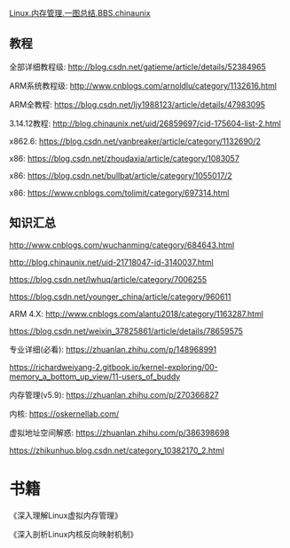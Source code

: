[Linux.内存管理.一图总结.BBS.chinaunix](http://bbs.chinaunix.net/thread-3760371-1-1.html)

## 教程

全部详细教程级: http://blog.csdn.net/gatieme/article/details/52384965

ARM系统教程级: http://www.cnblogs.com/arnoldlu/category/1132616.html

ARM全教程: https://blog.csdn.net/ljy1988123/article/details/47983095

3.14.12教程: http://blog.chinaunix.net/uid/26859697/cid-175604-list-2.html

x862.6: https://blog.csdn.net/vanbreaker/article/category/1132690/2

x86: https://blog.csdn.net/zhoudaxia/article/category/1083057

x86: https://blog.csdn.net/bullbat/article/category/1055017/2

x86: https://www.cnblogs.com/tolimit/category/697314.html

## 知识汇总

http://www.cnblogs.com/wuchanming/category/684643.html

http://blog.chinaunix.net/uid-21718047-id-3140037.html

https://blog.csdn.net/lwhuq/article/category/7006255

https://blog.csdn.net/younger_china/article/category/960611

ARM 4.X: http://www.cnblogs.com/alantu2018/category/1163287.html

https://blog.csdn.net/weixin_37825861/article/details/78659575


专业详细(必看): https://zhuanlan.zhihu.com/p/148968991

https://richardweiyang-2.gitbook.io/kernel-exploring/00-memory_a_bottom_up_view/11-users_of_buddy

内存管理(v5.9): https://zhuanlan.zhihu.com/p/270366827

内核: https://oskernellab.com/

虚拟地址空间解惑: https://zhuanlan.zhihu.com/p/386398698

https://zhikunhuo.blog.csdn.net/category_10382170_2.html

# 书籍

《深入理解Linux虚拟内存管理》

《深入剖析Linux内核反向映射机制》

